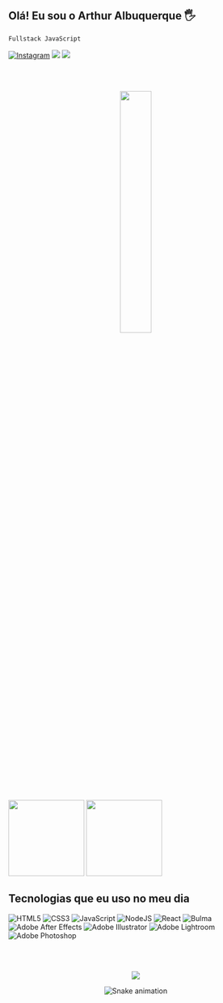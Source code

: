 ## Olá! Eu sou o Arthur Albuquerque 🖐️

```css
Fullstack JavaScript
```

[![Instagram](https://img.shields.io/badge/Instagram-E4405F?style=for-the-badge&logo=instagram&logoColor=white)](https://instagram.com/arthuur.alb?utm_source=qr)
<a href = "mailto:arthur.alb7858@gmail.com"><img src="https://img.shields.io/badge/-Gmail-%23333?style=for-the-badge&logo=gmail&logoColor=white" target="_blank"></a>
<a href="https://www.linkedin.com/in/arthur-albuquerque-b33a77265/" target="_blank"><img src="https://img.shields.io/badge/-LinkedIn-%230077B5?style=for-the-badge&logo=linkedin&logoColor=white" target="_blank"></a>

<br><br>

<div align="center"> 
  <img  src="https://media0.giphy.com/media/bGgsc5mWoryfgKBx1u/giphy.gif?cid=ecf05e477sst09gk63o0p2rxf4kw40jw9oxs14865vyk8jfb&ep=v1_gifs_search&rid=giphy.gif&ct=g" width="35%">
  </div>
  <br><br>
<div>
  
  <img  height="150em" src="https://github-readme-stats.vercel.app/api?username=Arthuuralb&show_icons=true&theme=dark&hide&include_all_commits=true&count_private=true"/>
  <img  height="150em" src="https://github-readme-stats.vercel.app/api/top-langs/?username=Arthuuralb&layout=compact&langs_count=16&theme=dark&hide"/>
  
</div>

## Tecnologias que eu uso no meu dia

<div>
  
  ![HTML5](https://img.shields.io/badge/html5-%23E34F26.svg?style=for-the-badge&logo=html5&logoColor=white) ![CSS3](https://img.shields.io/badge/css3-%231572B6.svg?style=for-the-badge&logo=css3&logoColor=white) ![JavaScript](https://img.shields.io/badge/javascript-%23323330.svg?style=for-the-badge&logo=javascript&logoColor=%23F7DF1E) ![NodeJS](https://img.shields.io/badge/node.js-6DA55F?style=for-the-badge&logo=node.js&logoColor=white) ![React](https://img.shields.io/badge/react-%2320232a.svg?style=for-the-badge&logo=react&logoColor=%2361DAFB) ![Bulma](https://img.shields.io/badge/bulma-00D0B1?style=for-the-badge&logo=bulma&logoColor=white) ![Adobe After Effects](https://img.shields.io/badge/Adobe%20After%20Effects-9999FF.svg?style=for-the-badge&logo=Adobe%20After%20Effects&logoColor=white) ![Adobe Illustrator](https://img.shields.io/badge/adobe%20illustrator-%23FF9A00.svg?style=for-the-badge&logo=adobe%20illustrator&logoColor=white) ![Adobe Lightroom](https://img.shields.io/badge/Adobe%20Lightroom-31A8FF.svg?style=for-the-badge&logo=Adobe%20Lightroom&logoColor=white) ![Adobe Photoshop](https://img.shields.io/badge/adobe%20photoshop-%2331A8FF.svg?style=for-the-badge&logo=adobe%20photoshop&logoColor=white) 

</div><br/>

<br>

<div align="center"> 
  
  ![](https://github-readme-streak-stats.herokuapp.com/?user=Arthuuralb&theme=dark&hide_border=false)
  <div>


![Snake animation](https://github.com/LuigiGF/LuigiGF/blob/output/github-contribution-grid-snake.svg)




